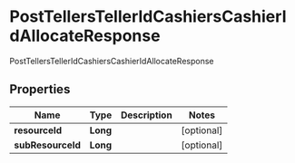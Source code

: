 

# PostTellersTellerIdCashiersCashierIdAllocateResponse

PostTellersTellerIdCashiersCashierIdAllocateResponse

## Properties

| Name | Type | Description | Notes |
|------------ | ------------- | ------------- | -------------|
|**resourceId** | **Long** |  |  [optional] |
|**subResourceId** | **Long** |  |  [optional] |



